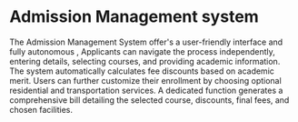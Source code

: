 # Admission Management system
The Admission Management System offer's a user-friendly interface and fully autonomous , Applicants can navigate the process independently, entering details, selecting courses, and providing academic information. The system automatically calculates fee discounts based on academic merit. Users can further customize their enrollment by choosing optional residential and transportation services. A dedicated function generates a comprehensive bill detailing the selected course, discounts, final fees, and chosen facilities.
